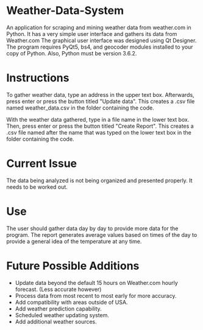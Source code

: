 # Weather-Data-System
An application for scraping and mining weather data from weather.com in Python.
It has a very simple user interface and gathers its data from Weather.com
The graphical user interface was designed using Qt Designer. The program requires PyQt5, 
bs4, and geocoder modules installed to your copy of Python. Also, Python must be version 3.6.2.

# Instructions
To gather weather data, type an address in the upper text box. 
Afterwards, press enter or press the button titled "Update data".
This creates a .csv file named weather_data.csv in the folder containing the code.

With the weather data gathered, type in a file name in the lower text box.
Then, press enter or press the button titled "Create Report".
This creates a .csv file named after the name that was typed on the lower text box 
in the folder containing the code.

# Current Issue
The data being analyzed is not being organized and presented properly. It needs to be worked out.

# Use
The user should gather data day by day to provide more data for the program.
The report generates average values based on times of the day to provide a 
general idea of the temperature at any time.

# Future Possible Additions
- Update data beyond the default 15 hours on Weather.com hourly forecast. (Less accurate however)
- Process data from most recent to most early for more accuracy.
- Add compatibility with areas outside of USA.
- Add weather prediction capability.
- Scheduled weather updating system.
- Add additional weather sources.
